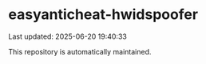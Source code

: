 # easyanticheat-hwidspoofer

Last updated: 2025-06-20 19:40:33

This repository is automatically maintained.
